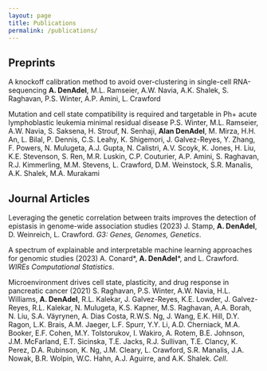 ```yaml
---
layout: page
title: Publications
permalink: /publications/
---
```


## Preprints

A knockoff calibration method to avoid over-clustering in single-cell RNA-sequencing
**A. DenAdel**, M.L. Ramseier, A.W. Navia, A.K. Shalek, S. Raghavan, P.S. Winter, A.P. Amini, L. Crawford

Mutation and cell state compatibility is required and targetable in Ph+ acute lymphoblastic leukemia minimal residual disease
P.S. Winter, M.L. Ramseier, A.W. Navia, S. Saksena, H. Strouf, N. Senhaji, **Alan DenAdel**, M. Mirza, H.H. An, L. Bilal, P. Dennis, C.S. Leahy, K. Shigemori, J. Galvez-Reyes, Y. Zhang, F. Powers, N. Mulugeta, A.J. Gupta, N. Calistri, A.V. Scoyk, K. Jones, H. Liu, K.E. Stevenson, S. Ren, M.R. Luskin, C.P. Couturier, A.P. Amini, S. Raghavan, R.J. Kimmerling, M.M. Stevens, L. Crawford, D.M. Weinstock, S.R. Manalis, A.K. Shalek, M.A. Murakami



## Journal Articles

Leveraging the genetic correlation between traits improves the detection of epistasis in genome-wide association studies (2023)
J. Stamp, **A. DenAdel**, D. Weinreich, L. Crawford. *G3: Genes, Genomes, Genetics*.

A spectrum of explainable and interpretable machine learning approaches for genomic studies (2023)
A. Conard\*, **A. DenAdel**\*, and L. Crawford. *WIREs Computational Statistics*.

Microenvironment drives cell state, plasticity, and drug response in pancreatic cancer (2021)
S. Raghavan, P.S. Winter, A.W. Navia, H.L. Williams, **A. DenAdel**, R.L. Kalekar, J. Galvez-Reyes, K.E. Lowder, J. Galvez-Reyes, R.L. Kalekar, N. Mulugeta, K.S. Kapner, M.S. Raghavan, A.A. Borah, N. Liu, S.A. Väyrynen, A. Dias Costa, R.W.S. Ng, J. Wang, E.K. Hill, D.Y. Ragon, L.K. Brais, A.M. Jaeger, L.F. Spurr, Y.Y. Li, A.D. Cherniack, M.A. Booker, E.F. Cohen, M.Y. Tolstorukov, I. Wakiro, A. Rotem, B.E. Johnson, J.M. McFarland, E.T. Sicinska, T.E. Jacks, R.J. Sullivan, T.E. Clancy, K. Perez, D.A. Rubinson, K. Ng, J.M. Cleary, L. Crawford, S.R. Manalis, J.A. Nowak, B.R. Wolpin, W.C. Hahn, A.J. Aguirre, and A.K. Shalek. *Cell*.

